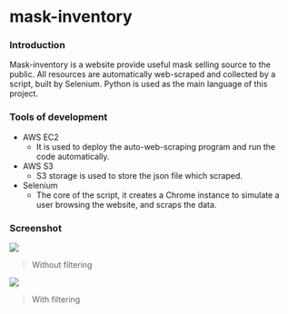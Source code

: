 # mask-inventory

### Introduction
Mask-inventory is a website provide useful mask selling source to the public.
All resources are automatically web-scraped and collected by a script, built by Selenium.
Python is used as the main language of this project.

### Tools of development
+ AWS EC2
  + It is used to deploy the auto-web-scraping program and run the code automatically.
+ AWS S3
  + S3 storage is used to store the json file which scraped.
+ Selenium
  + The core of the script, it creates a Chrome instance to simulate a user browsing the website, and scraps the data.
 
### Screenshot
![](https://i.imgur.com/YuIMDih.png)
> Without filtering

![](https://i.imgur.com/Y7nMfg2.png)
> With filtering
